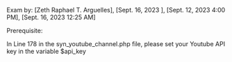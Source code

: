 Exam by: [Zeth Raphael T. Arguelles], [Sept. 16, 2023 ], [Sept. 12, 2023 4:00 PM], [Sept. 16, 2023 12:25 AM]

Prerequisite:

In Line 178 in the syn_youtube_channel.php file, please set your Youtube API key in the variable $api_key
